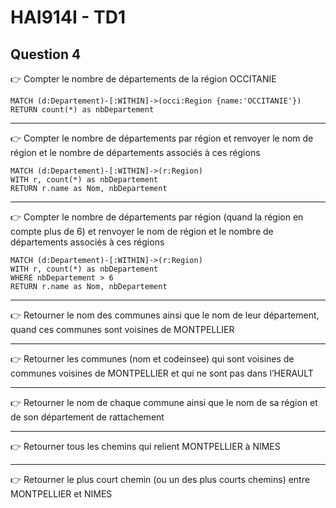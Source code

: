 # HAI914I - TD1

## Question 4

👉 Compter le nombre de départements de la région OCCITANIE

```neo4j
MATCH (d:Departement)-[:WITHIN]->(occi:Region {name:'OCCITANIE'})
RETURN count(*) as nbDepartement
```

<hr/>

👉 Compter le nombre de départements par région et renvoyer le nom de région et le nombre de départements associés à ces régions

```neo4j
MATCH (d:Departement)-[:WITHIN]->(r:Region)
WITH r, count(*) as nbDepartement
RETURN r.name as Nom, nbDepartement
```
<hr/>

👉 Compter le nombre de départements par région (quand la région en compte plus de 6) et renvoyer le nom de région et le nombre de départements associés à ces régions

```neo4j
MATCH (d:Departement)-[:WITHIN]->(r:Region)
WITH r, count(*) as nbDepartement
WHERE nbDepartement > 6
RETURN r.name as Nom, nbDepartement
```
<hr/>

👉 Retourner le nom des communes ainsi que le nom de leur département, quand ces communes sont voisines de MONTPELLIER


<hr/>

👉 Retourner les communes (nom et codeinsee) qui sont voisines de communes voisines de MONTPELLIER et qui ne sont pas dans l’HERAULT

<hr/>

👉 Retourner le nom de chaque commune ainsi que le nom de sa région et de son département de rattachement


<hr/>

👉 Retourner tous les chemins qui relient MONTPELLIER à NIMES


<hr/>

👉 Retourner le plus court chemin (ou un des plus courts chemins) entre MONTPELLIER et NIMES